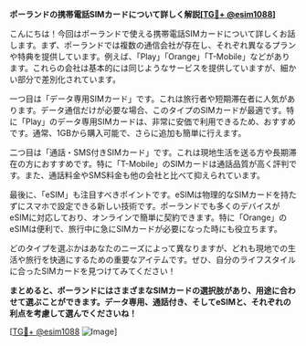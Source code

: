 **ポーランドの携帯電話SIMカードについて詳しく解説[[TG💪+ @esim1088](https://t.me/s/esim1088)]**

こんにちは！今回はポーランドで使える携帯電話SIMカードについて詳しくお話します。まず、ポーランドでは複数の通信会社が存在し、それぞれ異なるプランや特典を提供しています。例えば、「Play」「Orange」「T-Mobile」などがあります。これらの会社は基本的には同じようなサービスを提供していますが、細かい部分で差別化されています。

一つ目は「データ専用SIMカード」です。これは旅行者や短期滞在者に人気があります。データ通信だけが必要な場合、このタイプのSIMカードが最適です。特に「Play」のデータ専用SIMカードは、非常に安価で利用できるため、おすすめです。通常、1GBから購入可能で、さらに追加も簡単に行えます。

二つ目は「通話・SMS付きSIMカード」です。これは現地生活を送る方や長期滞在の方におすすめです。特に「T-Mobile」のSIMカードは通話品質が高く評判です。また、通話料金やSMS料金も他の会社と比べて抑えられています。

最後に、「eSIM」も注目すべきポイントです。eSIMは物理的なSIMカードを持たずにスマホで設定できる新しい技術です。ポーランドでも多くのデバイスがeSIMに対応しており、オンラインで簡単に契約できます。特に「Orange」のeSIMは便利で、旅行中に急にSIMカードが必要になった時にも役立ちます。

どのタイプを選ぶかはあなたのニーズによって異なりますが、どれも現地での生活や旅行を快適にするための重要なアイテムです。ぜひ、自分のライフスタイルに合ったSIMカードを見つけてみてください！

**まとめると、ポーランドにはさまざまなSIMカードの選択肢があり、用途に合わせて選ぶことができます。データ専用、通話付き、そしてeSIMと、それぞれの利点を考慮して選んでくださいね！**

[[TG💪+ @esim1088](https://t.me/s/esim1088) ![Image](https://i.postimg.cc/Y0z9fWf4/image.png)]